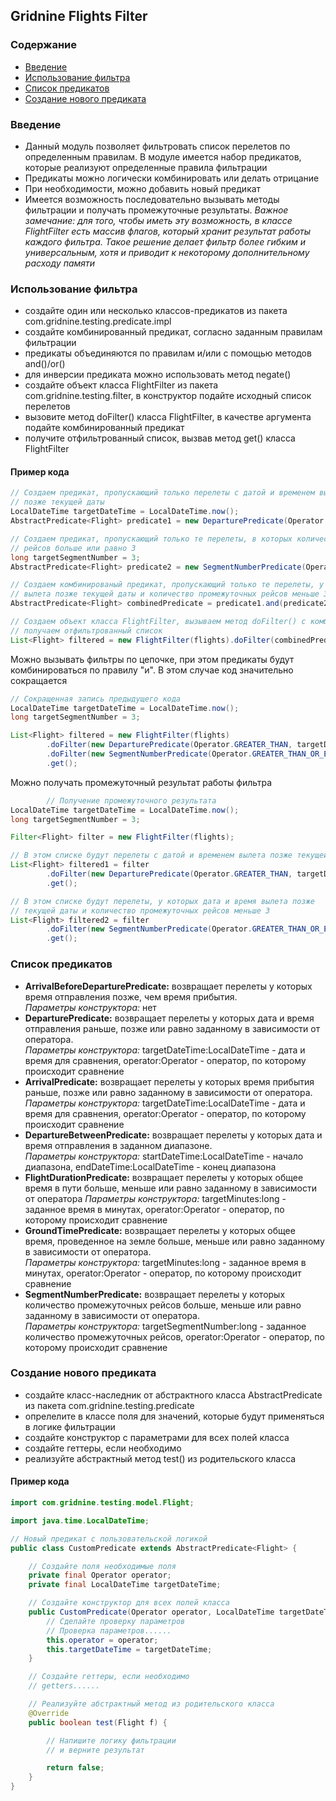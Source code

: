 ## Gridnine Flights Filter

### Содержание

- [Введение](#введение)
- [Использование фильтра](#использование-фильтра)
- [Список предикатов](#список-предикатов)
- [Создание нового предиката](#создание-нового-предиката)

### Введение

- Данный модуль позволяет фильтровать список перелетов по определенным правилам. В модуле имеется набор
  предикатов, которые реализуют определенные правила фильтрации
- Предикаты можно логически комбинировать или делать отрицание
- При необходимости, можно добавить новый предикат
- Имеется возможность последовательно вызывать методы фильтрации и получать промежуточные
  результаты.
  *Важное замечание: для того, чтобы иметь эту возможность, в классе
  FlightFilter есть массив флагов, который хранит результат работы каждого фильтра.
  Такое решение делает фильтр более гибким и универсальным, хотя и приводит к
  некоторому дополнительному расходу памяти*

### Использование фильтра

- создайте один или несколько классов-предикатов из пакета com.gridnine.testing.predicate.impl
- создайте комбинированный предикат, согласно заданным правилам фильтрации
- предикаты объединяются по правилам и/или с помощью методов and()/or()
- для инверсии предиката можно использовать метод negate()
- создайте объект класса FlightFilter из пакета com.gridnine.testing.filter, в конструктор подайте
  исходный список перелетов
- вызовите метод doFilter() класса FlightFilter, в качестве аргумента подайте комбинированный предикат
- получите отфильтрованный список, вызвав метод get() класса FlightFilter

#### Пример кода

```java     
// Создаем предикат, пропускающий только перелеты с датой и временем вылета
// позже текущей даты
LocalDateTime targetDateTime = LocalDateTime.now();
AbstractPredicate<Flight> predicate1 = new DeparturePredicate(Operator.GREATER_THAN, targetDateTime);

// Создаем предикат, пропускающий только те перелеты, в которых количество промежуточных
// рейсов больше или равно 3
long targetSegmentNumber = 3;
AbstractPredicate<Flight> predicate2 = new SegmentNumberPredicate(Operator.GREATER_THAN_OR_EQUAL_TO, targetSegmentNumber);

// Создаем комбинированый предикат, пропускающий только те перелеты, у которых дата и время
// вылета позже текущей даты и количество промежуточных рейсов меньше 3
AbstractPredicate<Flight> combinedPredicate = predicate1.and(predicate2.negate());

// Создаем объект класса FlightFilter, вызываем метод doFilter() с комбинированным предикатом,
// получаем отфильтрованный список
List<Flight> filtered = new FlightFilter(flights).doFilter(combinedPredicate).get();
```

Можно вызывать фильтры по цепочке, при этом предикаты будут комбинироваться по правилу "и".
В этом случае код значительно сокращается

```java
// Сокращенная запись предыдущего кода
LocalDateTime targetDateTime = LocalDateTime.now();
long targetSegmentNumber = 3;

List<Flight> filtered = new FlightFilter(flights)
        .doFilter(new DeparturePredicate(Operator.GREATER_THAN, targetDateTime))
        .doFilter(new SegmentNumberPredicate(Operator.GREATER_THAN_OR_EQUAL_TO, targetSegmentNumber).negate())
        .get();
```

Можно получать промежуточный результат работы фильтра

```java
        // Получение промежуточного результата
LocalDateTime targetDateTime = LocalDateTime.now();
long targetSegmentNumber = 3;

Filter<Flight> filter = new FlightFilter(flights);

// В этом списке будут перелеты с датой и временем вылета позже текущей даты
List<Flight> filtered1 = filter
        .doFilter(new DeparturePredicate(Operator.GREATER_THAN, targetDateTime))
        .get();

// В этом списке будут перелеты, у которых дата и время вылета позже
// текущей даты и количество промежуточных рейсов меньше 3
List<Flight> filtered2 = filter
        .doFilter(new SegmentNumberPredicate(Operator.GREATER_THAN_OR_EQUAL_TO, targetSegmentNumber).negate())
        .get();
```

### Список предикатов

- **ArrivalBeforeDeparturePredicate:** возвращает перелеты у которых время отправления позже, чем время
  прибытия.  
  *Параметры конструктора:* нет
- **DeparturePredicate:** возвращает перелеты у которых дата и время отправления раньше, позже или равно
  заданному в зависимости от оператора.  
  *Параметры конструктора:* targetDateTime:LocalDateTime - дата и время для сравнения, operator:Operator -
  оператор, по которому происходит сравнение
- **ArrivalPredicate:** возвращает перелеты у которых время прибытия раньше, позже или равно
  заданному в зависимости от оператора.  
  *Параметры конструктора:* targetDateTime:LocalDateTime - дата и время для сравнения, operator:Operator -
  оператор, по которому происходит сравнение
- **DepartureBetweenPredicate:** возвращает перелеты у которых дата и время отправления в заданном
  диапазоне.  
  *Параметры конструктора:* startDateTime:LocalDateTime - начало диапазона,
  endDateTime:LocalDateTime - конец диапазона
- **FlightDurationPredicate:** возвращает перелеты у которых общее время в пути
  больше, меньше или равно заданному в зависимости от оператора
  *Параметры конструктора:* targetMinutes:long - заданное время в минутах, operator:Operator -
  оператор, по которому происходит сравнение
- **GroundTimePredicate:** возвращает перелеты у которых общее время, проведенное на
  земле больше, меньше или равно заданному в зависимости от оператора.  
  *Параметры конструктора:* targetMinutes:long - заданное время в минутах, operator:Operator -
  оператор, по которому происходит сравнение
- **SegmentNumberPredicate:** возвращает перелеты у которых количество промежуточных
  рейсов больше, меньше или равно заданному в зависимости от оператора.  
  *Параметры конструктора:* targetSegmentNumber:long - заданное
  количество промежуточных рейсов, operator:Operator -
  оператор, по которому происходит сравнение

### Создание нового предиката

- создайте класс-наследник от абстрактного класса AbstractPredicate из пакета com.gridnine.testing.predicate
- опрелелите в классе поля для значений, которые будут применяться в логике фильтрации
- создайте конструктор с параметрами для всех полей класса
- создайте геттеры, если необходимо
- реализуйте абстрактный метод test() из родительского класса

#### Пример кода

```java
import com.gridnine.testing.model.Flight;

import java.time.LocalDateTime;

// Новый предикат с пользовательской логикой
public class CustomPredicate extends AbstractPredicate<Flight> {

    // Создайте поля необходимые поля
    private final Operator operator;
    private final LocalDateTime targetDateTime;

    // Создайте конструктор для всех полей класса
    public CustomPredicate(Operator operator, LocalDateTime targetDateTime) {
        // Сделайте проверку параметров
        // Проверка параметров......
        this.operator = operator;
        this.targetDateTime = targetDateTime;
    }

    // Создайте геттеры, если необходимо
    // getters......

    // Реализуйте абстрактный метод из родительского класса
    @Override
    public boolean test(Flight f) {

        // Напишите логику фильтрации
        // и верните результат

        return false;
    }
}
```
